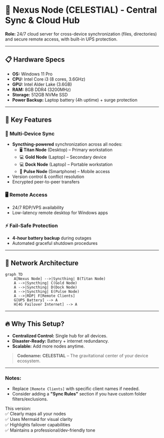 # 🚀 Nexus Node (CELESTIAL) - Central Sync & Cloud Hub  

**Role:** 24/7 cloud server for cross-device synchronization (files, directories) and secure remote access, with built-in UPS protection.  

---

## 📋 Hardware Specs  
- **OS:** Windows 11 Pro  
- **CPU:** Intel Core i3 (8 cores, 3.6GHz)  
- **GPU:** Intel Alder Lake (3.6GB)  
- **RAM:** 8GB DDR4 (3200MHz)  
- **Storage:** 512GB NVMe SSD  
- **Power Backup:** Laptop battery (4h uptime) + surge protection  

---

## 🌟 Key Features  
### 🔄 **Multi-Device Sync**  
- **Syncthing-powered** synchronization across all nodes:  
  - 🖥️ **Titan Node** (Desktop) – Primary workstation  
  - 💻 **Gold Node** (Laptop) – Secondary device  
  - 💻 **Dock Node** (Laptop) – Portable workstation  
  - 📱 **Pulse Node** (Smartphone) – Mobile access  
- Version control & conflict resolution  
- Encrypted peer-to-peer transfers  

### 🖥 **Remote Access**  
- 24/7 RDP/VPS availability  
- Low-latency remote desktop for Windows apps  

### ⚡ **Fail-Safe Protection**  
- **4-hour battery backup** during outages  
- Automated graceful shutdown procedures  

---

## 📡 Network Architecture  
```mermaid  
graph TD  
    A[Nexus Node] -->|Syncthing| B(Titan Node)  
    A -->|Syncthing| C(Gold Node)  
    A -->|Syncthing| D(Dock Node)  
    A -->|Syncthing| E(Pulse Node)  
    A -->|RDP| F[Remote Clients]  
    G[UPS Battery] --> A  
    H[4G Failover Internet] --> A  
```  

---

## 🔥 Why This Setup?  
- **Centralized Control:** Single hub for all devices.  
- **Disaster-Ready:** Battery + internet redundancy.  
- **Scalable:** Add more nodes anytime.  

> **Codename:** **CELESTIAL** – The gravitational center of your device ecosystem.  

---  

### Notes:  
- Replace `[Remote Clients]` with specific client names if needed.  
- Consider adding a **"Sync Rules"** section if you have custom folder filters/exclusions.  

This version:  
✅ Clearly maps all your nodes  
✅ Uses Mermaid for visual clarity  
✅ Highlights failover capabilities  
✅ Maintains a professional/dev-friendly tone
